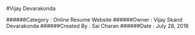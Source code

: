 #Vijay Devarakonda

######Category   : Online Resume Website
######Owner      : Vijay Skand Devarakonda
######Created By : Sai Charan
######Date       : July 28, 2016
